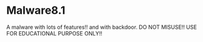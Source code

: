 # Malware8.1
A malware with lots of features!! and with backdoor. DO NOT MISUSE!! USE FOR EDUCATIONAL PURPOSE ONLY!!
